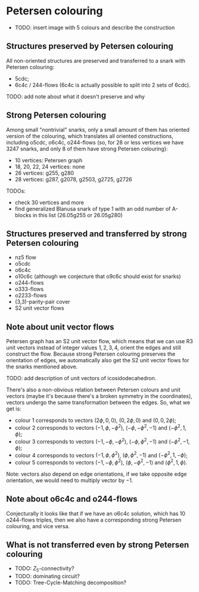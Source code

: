 # Petersen colouring

- TODO: insert image with 5 colours and describe the construction

## Structures preserved by Petersen colouring

All non-oriented structures are preserved and transferred to a snark with Petersen colouring:

- 5cdc;
- 6c4c / 244-flows (6c4c is actually possible to split into 2 sets of 6cdc).

TODO: add note about what it doesn't preserve and why

## Strong Petersen colouring

Among small "nontrivial" snarks, only a small amount of them has oriented version of the colouring, which translates all oriented constructions, including o5cdc, o6c4c, o244-flows (so, for 28 or less vertices we have 3247 snarks, and only 8 of them have strong Petersen colouring):

- 10 vertices: Petersen graph
- 18, 20, 22, 24 vertices: none
- 26 vertices: g255, g280
- 28 vertices: g287, g2078, g2503, g2725, g2726

TODOs:
- check 30 vertices and more
- find generalized Blanusa snark of type 1 with an odd number of A-blocks in this list (26.05g255 or 26.05g280)

## Structures preserved and transferred by strong Petersen colouring

- nz5 flow
- o5cdc
- o6c4c
- o10c6c (although we conjecture that o9c6c should exist for snarks)
- o244-flows
- o333-flows
- o2233-flows
- (3,3)-parity-pair cover
- S2 unit vector flows

## Note about unit vector flows

Petersen graph has an S2 unit vector flow, which means that we can use R3 unit vectors instead of integer values ${1, 2, 3, 4}$, orient the edges and still construct the flow. Because strong Petersen colouring preserves the orientation of edges, we automatically also get the S2 unit vector flows for the snarks mentioned above.

TODO: add description of unit vectors of icosidodecahedron.

There's also a non-obvious relation between Petersen colours and unit vectors (maybe it's because there's a broken symmetry in the coordinates), vectors undergo the same transformation between the edges. So, what we get is:
- colour 1 corresponds to vectors $(2\phi, 0, 0)$, $(0, 2\phi, 0)$ and $(0, 0, 2\phi)$;
- colour 2 corresponds to vectors $(-1, \phi, -\phi^2)$, $(-\phi, -\phi^2, -1)$ and $(-\phi^2, 1, \phi)$;
- colour 3 corresponds to vectors $(-1, -\phi, -\phi^2)$, $(-\phi, \phi^2, -1)$ and $(-\phi^2, -1, \phi)$;
- colour 4 corresponds to vectors $(-1, \phi, \phi^2)$, $(\phi, \phi^2, -1)$ and $(-\phi^2, 1, -\phi)$;
- colour 5 corresponds to vectors $(-1, -\phi, \phi^2)$, $(\phi, -\phi^2, -1)$ and $(\phi^2, 1, \phi)$.

Note: vectors also depend on edge orientations, if we take opposite edge orientation, we would need to multiply vector by $-1$.

## Note about o6c4c and o244-flows

Conjecturally it looks like that if we have an o6c4c solution, which has 10 o244-flows triples, then we also have a corresponding strong Petersen colouring, and vice versa.

## What is not transferred even by strong Petersen colouring

- TODO: $Z_5$-connectivity?
- TODO: dominating circuit?
- TODO: Tree-Cycle-Matching decomposition?
